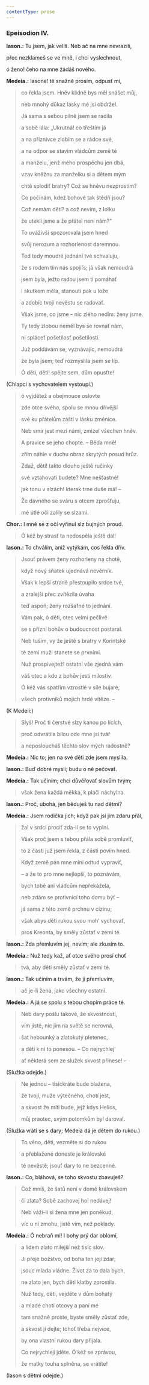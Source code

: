 ```yaml
---
contentType: prose
---
```


### Epeisodion IV. 

**Iason.:** Tu jsem, jak velíš. Neb ač na mne nevrazíš, 

přec nezklameš se ve mně, i chci vyslechnout, 

ó ženo! čeho na mne žádáš nového.

**Medeia.:** Iasone! tě snažně prosím, odpusť mi,

> co řekla jsem. Hněv klidně bys měl snášet můj, 
> 
> neb mnohý důkaz lásky mé jsi obdržel.
> 
> Já sama s sebou pilně jsem se radila
> 
> a sobě lála: „Ukrutná! co třeštím já
> 
> a na příznivce zlobím se a rádce své,
> 
> a na odpor se stavím vládcům země té 
> 
> a manželu, jenž mého prospěchu jen dbá,
> 
> vzav kněžnu za manželku si a dětem mým
> 
> chtě splodiť bratry? Což se hněvu nezprostím?
> 
> Co počínám, kdež bohové tak štědří jsou?
> 
> Což nemám dětí? a což nevím, z Iolku 
> 
> že utekli jsme a že přátel není nám?“
> 
> To uváživši spozorovala jsem hned
> 
> svůj nerozum a rozhorlenost daremnou.
> 
> Ted tedy moudré jednání tvé schvaluju, 
> 
> že s rodem tím nás spojiľs; já však nemoudrá
> 
> jsem byla, ježto radou jsem ti pomáhať
> 
> i skutkem měla, stanouti pak u lože
> 
> a zdobíc tvoji nevěstu se radovať.
> 
> Však jsme, co jsme – nic zlého nedím: ženy jsme. 
> 
> Ty tedy zlobou neměl bys se rovnať nám,
> 
> ni spláceť pošetilosť pošetilostí.
> 
> Juž poddávám se, vyznávajíc, nemoudrá
> 
> že byla jsem; teď rozmyslila jsem se líp.
> 
> Ó děti, děti! spějte sem, dům opusťte!

(Chlapci s vychovatelem vystoupí.) 

> ó vyjdětež a obejmouce oslovte
> 
> zde otce svého, spolu se mnou dřívější
> 
> své ku přátelům záští v lásku změníce.
> 
> Neb smír jest mezi námi, zmizel všechen hněv.
> 
> A pravice se jeho chopte. – Běda mně! 
> 
> zřím náhle v duchu obraz skrytých posud hrůz.
> 
> Zdaž, děti! takto dlouho ještě ručinky
> 
> své vztahovati budete? Mne nešťastné!
> 
> jak tonu v slzách! kterak trne duše má! –
> 
> Že dávného se sváru s otcem zprošťuju, 
> 
> mé útlé oči zalily se slzami.

**Chor.:** I mně se z očí vyřinul slz bujných proud. 

> Ó kéž by strasť ta nedospěla ještě dál!

**Iason.:** To chválím, aniž vytýkám, cos řekla dřív. 

> Jsouť právem ženy rozhorleny na chotě, 
> 
> když nový sňatek ujednává nevěrník.
> 
> Však k lepší straně přestoupilo srdce tvé, 
> 
> a zralejší přec zvítězila úvaha 
> 
> teď aspoň; ženy rozšafné to jednání. 
> 
> Vám pak, ó děti, otec velmi pečlivě 
> 
> se s přízní bohův o budoucnost postaral. 
> 
> Neb tuším, vy že ještě s bratry v Korintské
> 
> té zemi muži stanete se prvními.
> 
> Nuž prospívejtež! ostatní vše zjedná vám
> 
> váš otec a kdo z bohův jesti milostiv.
> 
> Ó kéž vás spatřím vzrostlé v síle bujaré, 
> 
> všech protivníků mojich hrdé vítěze. – 

(K Medeii:)

> Slyš! Proč ti čerstvé slzy kanou po lících,
> 
> proč odvrátila bílou ode mne jsi tvář
> 
> a neposloucháš těchto slov mých radostně?

**Medeia.:** Nic to; jen na své děti zde jsem myslila.

**Iason.:** Buď dobré mysli; budu o ně pečovať.

**Medeia.:** Tak učiním; chci důvěřovať slovům tvým; 

> však žena každá měkká, k pláči náchylna.

**Iason.:** Proč, ubohá, jen běduješ tu nad dětmi?

**Medeia.:** Jsem rodička jich; když pak jsi jim zdaru přál, 

> žal v srdci prociť zda-li se to vyplní.
> 
> Však proč jsem s tebou přála sobě promluviť,
> 
> to z části juž jsem řekla, z části povím hned.
> 
> Když země pán mne míní odtud vypraviť,
> 
> – a že to pro mne nejlepší, to poznávám, 
> 
> bych tobě ani vládcům nepřekážela,
> 
> neb zdám se protivnicí toho domu býť –
> 
> já sama z této země prchnu v cizinu; 
> 
> však abys děti rukou svou moh‘ vychovať, 
> 
> pros Kreonta, by směly zůstať v zemi té.

**Iason.:** Zda přemluvím jej, nevím; ale zkusím to.

**Medeia.:** Nuž tedy kaž, ať otce svého prosí choť 

> tvá, aby děti směly zůstať v zemi té.

**Iason.:** Tak učiním a trvám, že ji přemluvím, 

> ač je-li žena, jako všechny ostatní.

**Medeia.:** A já se spolu s tebou chopím práce té.

> Neb dary pošlu takové, že skvostností,
> 
> vím jistě, nic jim na světě se nerovná,
> 
> šat hebounký a zlatokutý pletenec, 
> 
> a děti k ní to ponesou. – Co nejrychlej‘
> 
> ať některá sem ze služek skvost přinese! – 

(Služka odejde.)

> Ne jednou – tisíckráte bude blažena,
> 
> že tvojí, muže výtečného, chotí jest,
> 
> a skvost že míti bude, jejž kdys Helios, 
> 
> můj praotec, svým potomkům byl daroval.

(Služka vrátí se s dary; Medeia dá je dětem do rukou.)

> To věno, děti, vezměte si do rukou
> 
> a přeblažené doneste je královské
> 
> té nevěstě; jsouť dary to ne bezcenné.

**Iason.:** Co, bláhová, se toho skvostu zbavuješ? 

> Což mníš, že šatů není v domě královském 
> 
> či zlata? Sobě zachovej ho! nedávej!
> 
> Neb váží-li si žena mne jen poněkud, 
> 
> víc u ní zmohu, jistě vím, než poklady.

**Medeia.:** Ó nebraň mi! I bohy prý dar oblomí, 

> a lidem zlato milejší než tisíc slov. 
> 
> Jí přeje božstvo, od boha ten její zdar; 
> 
> jsouc mlada vládne. Život za to dala bych, 
> 
> ne zlato jen, bych děti klatby zprostila. 
> 
> Nuž tedy, děti, vejděte v dům bohatý 
> 
> a mladé choti otcovy a paní mé 
> 
> tam snažně proste, byste směly zůstať zde, 
> 
> a skvost jí dejte; tohoť třeba nejvíce, 
> 
> by ona vlastní rukou dary přijala. 
> 
> Co nejrychleji jděte. Ó kéž se zprávou, 
> 
> že matky touha splněna, se vrátíte! 

(Iason s dětmi odejde.)
